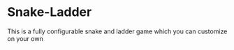 # Snake-Ladder
This is a fully configurable snake and ladder game which you can customize on your own
